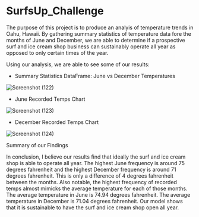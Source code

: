 # SurfsUp_Challenge

The purpose of this project is to produce an analyis of temperature trends in Oahu, Hawaii. By gathering summary statistics of temperature data fore the months of June and December, we are able to determine if a prospective surf and ice cream shop business can sustainably operate all year as opposed to only certain times of the year.

Using our analysis, we are able to see some of our results:

* Summary Statistics DataFrame: June vs December Temperatures

![Screenshot (122)](https://user-images.githubusercontent.com/114521887/206003650-b4e27e30-8096-4019-a90e-f54307b6a2fa.png)

* June Recorded Temps Chart

![Screenshot (123)](https://user-images.githubusercontent.com/114521887/206003675-e67b4d2f-e872-45c2-b48b-fd3a3aae15dd.png)

* December Recorded Temps Chart

![Screenshot (124)](https://user-images.githubusercontent.com/114521887/206003758-2b623dc2-cc09-4602-b58a-1c514c88cb6a.png)

Summary of our Findings

In conclusion, I believe our results find that ideally the surf and ice cream shop is able to operate all year. The highest June frequency is around 75 degrees fahrenheit and the highest December frequency is around 71 degrees fahrenheit. This is only a difference of 4 degrees fahrenheit between the months. Also notable, the highest frequency of recorded temps almost mimicks the average temperature for each of those months. The average temperature in June is 74.94 degrees fahrenheit. The average temperature in December is 71.04 degrees fahrenheit. Our model shows that it is sustainable to have the surf and ice cream shop open all year.
